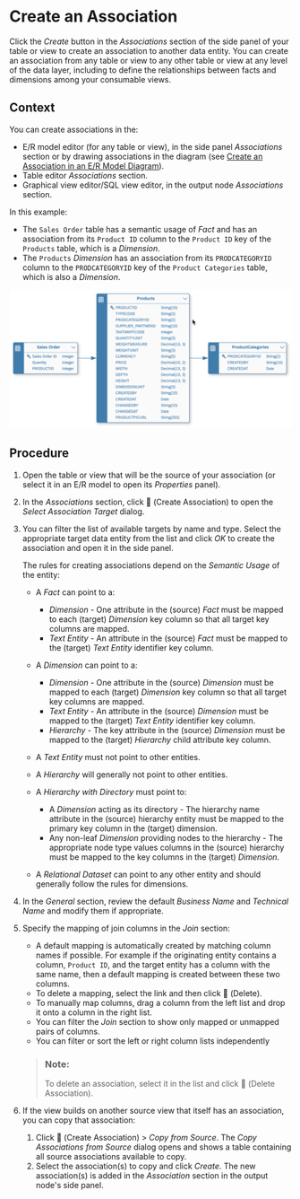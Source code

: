 <!-- loio66c6998af9974dac8f54a46515777560 -->

<link rel="stylesheet" type="text/css" href="css/sap-icons.css"/>

# Create an Association

Click the *Create* button in the *Associations* section of the side panel of your table or view to create an association to another data entity. You can create an association from any table or view to any other table or view at any level of the data layer, including to define the relationships between facts and dimensions among your consumable views.



## Context

You can create associations in the:

-   E/R model editor \(for any table or view\), in the side panel *Associations* section or by drawing associations in the diagram \(see [Create an Association in an E/R Model Diagram](create-an-association-in-an-e-r-model-diagram-82e6869.md)\).
-   Table editor *Associations* section.
-   Graphical view editor/SQL view editor, in the output node *Associations* section.

In this example:

-   The `Sales Order` table has a semantic usage of *Fact* and has an association from its `Product ID` column to the `Product ID` key of the `Products` table, which is a *Dimension*.
-   The `Products` *Dimension* has an association from its `PRODCATEGORYID` column to the `PRODCATEGORYID` key of the `Product Categories` table, which is also a *Dimension*.

![](images/Associations_Example_7966865.png)



<a name="loio66c6998af9974dac8f54a46515777560__steps_lz1_1cx_n4b"/>

## Procedure

1.  Open the table or view that will be the source of your association \(or select it in an E/R model to open its *Properties* panel\).

2.  In the *Associations* section, click <span class="FPA-icons"></span> \(Create Association\) to open the *Select Association Target* dialog.

3.  You can filter the list of available targets by name and type. Select the appropriate target data entity from the list and click *OK* to create the association and open it in the side panel.

    The rules for creating associations depend on the *Semantic Usage* of the entity:

    -   A *Fact* can point to a:

        -   *Dimension* - One attribute in the \(source\) *Fact* must be mapped to each \(target\) *Dimension* key column so that all target key columns are mapped.
        -   *Text Entity* - An attribute in the \(source\) *Fact* must be mapped to the \(target\) *Text Entity* identifier key column.

    -   A *Dimension* can point to a:

        -   *Dimension* - One attribute in the \(source\) *Dimension* must be mapped to each \(target\) *Dimension* key column so that all target key columns are mapped.
        -   *Text Entity* - An attribute in the \(source\) *Dimension* must be mapped to the \(target\) *Text Entity* identifier key column.
        -   *Hierarchy* - The key attribute in the \(source\) *Dimension* must be mapped to the \(target\) *Hierarchy* child attribute key column.

    -   A *Text Entity* must not point to other entities.

    -   A *Hierarchy* will generally not point to other entities.

    -   A *Hierarchy with Directory* must point to:

        -   A *Dimension* acting as its directory - The hierarchy name attribute in the \(source\) hierarchy entity must be mapped to the primary key column in the \(target\) dimension.
        -   Any non-leaf *Dimension* providing nodes to the hierarchy - The appropriate node type values columns in the \(source\) hierarchy must be mapped to the key columns in the \(target\) *Dimension*.

    -   A *Relational Dataset* can point to any other entity and should generally follow the rules for dimensions.


4.  In the *General* section, review the default *Business Name* and *Technical Name* and modify them if appropriate.

5.  Specify the mapping of join columns in the *Join* section:

    -   A default mapping is automatically created by matching column names if possible. For example if the originating entity contains a column, `Product ID`, and the target entity has a column with the same name, then a default mapping is created between these two columns.
    -   To delete a mapping, select the link and then click <span class="FPA-icons"></span> \(Delete\).
    -   To manually map columns, drag a column from the left list and drop it onto a column in the right list.
    -   You can filter the *Join* section to show only mapped or unmapped pairs of columns.
    -   You can filter or sort the left or right column lists independently

    > ### Note:  
    > To delete an association, select it in the list and click <span class="FPA-icons"></span> \(Delete Association\).

6.  If the view builds on another source view that itself has an association, you can copy that association:

    1.  Click <span class="FPA-icons"></span> \(Create Association\) \> *Copy from Source*. The *Copy Associations from Source* dialog opens and shows a table containing all source associations available to copy.
    2.  Select the association\(s\) to copy and click *Create*. The new association\(s\) is added in the *Association* section in the output node's side panel.


